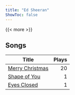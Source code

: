 ```yaml
---
title: "Ed Sheeran"
ShowToc: false
---
```


{{< more >}}

## Songs
Title | Plays 
----- | -----: 
[Merry Christmas](/songs/merry-christmas) | 20
[Shape of You](/songs/shape-of-you) | 1
[Eyes Closed](/songs/eyes-closed) | 1

